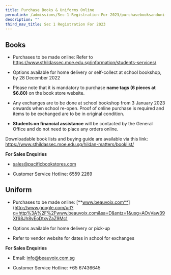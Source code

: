 ```yaml
---
title: Purchase Books & Uniforms Online
permalink: /admissions/Sec-1-Registration-For-2023/purchasebooksanduniformsonline/
description: ""
third_nav_title: Sec 1 Registration For 2023
---
```


## Books

*   Purchases to be made online: Refer to https://www.sthildassec.moe.edu.sg/information/students-services/
    
*   Options available for home delivery or self-collect at school bookshop, by 28 December 2022
    
*   Please note that it is mandatory to purchase **name tags (6 pieces at $6.80)** on the book store website.
    
*   Any exchanges are to be done at school bookshop from 3 January 2023 onwards when school re-open. Proof of online purchase is required and items to be exchanged are to be in original condition.
    
*   **Students on financial assistance** will be contacted by the General Office and do not need to place any orders online.
    

Downloadable book lists and buying guide are available via this link: https://www.sthildassec.moe.edu.sg/hildan-matters/booklist/

**For Sales Enquiries**

*   [sales@pacificbookstores.com](mailto:sales@pacificbookstores.com)
    
*   Customer Service Hotline: 6559 2269

## Uniform

*   Purchases to be made online: [**www.beauvoix.com**](http://www.google.com/url?q=http%3A%2F%2Fwww.beauvoix.com&sa=D&sntz=1&usg=AOvVaw39Xf68Jh8vEoDtxvZaZ9Mc)
    
*   Options available for home delivery or pick-up
    
*   Refer to vendor website for dates in school for exchanges
    

**For Sales Enquiries**

*   Email: info@beauvoix.com.sg
    
*   Customer Service Hotline: +65 67436645
